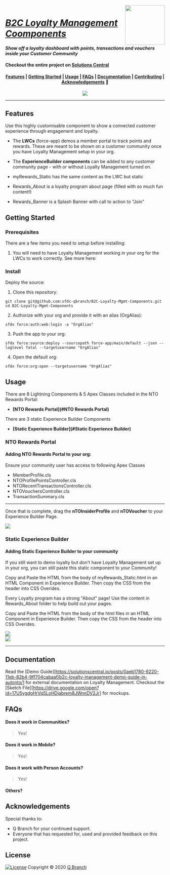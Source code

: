 <div>
	<img align="right" width="125" src="images/qbranch_logo.gif">
</div>

# _[B2C Loyalty Management Coomponents](https://github.com/sfdc-qbranch/B2C-Loyalty-Mgmt-Components)_

#### _Show off a loyalty dashboard with points, transactions and vouchers inside your Customer Community_

#### Checkout the entire project on <a href="https://solutionscentral.io/posts/0aeb1780-9220-11eb-82b4-9ff704cabaaf/b2c-loyalty-management-demo-guide-in-autonto/">Solutions Central</a>

<h4 align="center">
	<a href="#features">Features</a> |
	<a href="#getting-started">Getting Started</a> |
	<a href="#usage">Usage</a> |
	<a href="#faqs">FAQs</a> |
	<a href="#documentation">Documentation</a> |
	<a href="#contributing">Contributing</a> |
	<a href="#acknowledgements">Acknowledgements</a> 🥰
</h4>

<p align="center">
	<img src="images/mynto-rewards.jpg">
</p>

---

## Features

Use this highly customisable component to show a connected customer experience through engagement and loyalty. 

- The **LWCs** (force-app) demos a member portal to track points and rewards. These are meant to be shown on a customer community once you have Loyalty Management setup in your org. 

- The **ExperienceBuilder components** can be added to any customer community page - with or without Loyalty Management turned on. 

- myRewards_Static has the same content as the LWC but static
- Rewards_About is a loyalty program about page (filled with so much fun content!)
- Rewards_Banner is a Splash Banner with call to action to "Join"

## Getting Started

### Prerequisites

There are a few items you need to setup before installing:

1. You will need to have Loyalty Management working in your org for the LWCs to work correctly. See more here: 

### Install

Deploy the source:

1. Clone this repository:

```
git clone git@github.com:sfdc-qbranch/B2C-Loyalty-Mgmt-Components.git
cd B2C-Loyalty-Mgmt-Components
```

2. Authorize with your org and provide it with an alias (OrgAlias):

```
sfdx force:auth:web:login -a "OrgAlias"
```

3. Push the app to your org:

```
sfdx force:source:deploy --sourcepath force-app/main/default --json --loglevel fatal --targetusername "OrgAlias"
```

4. Open the default org:

```
sfdx force:org:open --targetusername "OrgAlias"
```

## Usage

There are 8 Lightning Components & 5 Apex Classes included in the NTO Rewards Portal:
- **[NTO Rewards Portal](#NTO Rewards Portal)** 

There are 3 static Experience Builder Components
- **[Static Experience Builder](#Static Experience Builder)** 

### NTO Rewards Portal

#### Adding NTO Rewards Portal to your org:

Ensure your community user has access to following Apex Classes

- MemberProfile.cls
- NTOProfilePointsController.cls
- NTORecentTransactionsController.cls
- NTOVouchersController.cls
- TransactionSummary.cls

---

Once that is complete, drag the **nTOInsiderProfile** and **nTOVoucher** to your Experience Builder Page.

<div>
	<img src="images/exbuilder-myrewards.png">
</div>


### Static Experience Builder

#### Adding Static Experience Builder to your community

If you still want to demo loyalty but don't have Loyalty Management set up in your org, you can still paste this static component to your Community!

Copy and Paste the HTML from the body of myRewards_Static.html in an HTML Component in Experience Builder. Then copy the CSS from the header into CSS Overides. 

Every Loyalty program has a strong "About" page! Use the content in Rewards_About folder to help build out your pages. 

Copy and Paste the HTML from the body of the html files in an HTML Component in Experience Builder. Then copy the CSS from the header into CSS Overides. 

<div>
	<img src="images/exbuilder-loyaltyprogram.png">
</div>

<div>
	<img src="images/exbuilder-css.png">
</div>

---


## Documentation

Read the [Demo Guide][https://solutionscentral.io/posts/0aeb1780-9220-11eb-82b4-9ff704cabaaf/b2c-loyalty-management-demo-guide-in-autonto/] for external documentation on Loyalty Management.
Checkout the [Sketch File][https://drive.google.com/open?id=17U5ygdgHrVq5LoHDjabrem8JWnnDV2Jr] for mockups.

## FAQs

#### Does it work in Communities?

> Yes!

#### Does it work in Mobile?

> Yes!

#### Does it work with Person Accounts?

> Yes!

#### Others?


## Acknowledgements

Special thanks to:

- Q Branch for your continued support.
- Everyone that has requested for, used and provided feedback on this project.

## License

[![License][license-shield]][license-url] Copyright © 2020 [Q Branch][author-url]

<!--- Images -->

[license-shield]: https://img.shields.io/badge/License-BSD%203--Clause-blue.svg

<!--- Urls -->

[repository-url]: https://github.com/sfdc-qbranch/B2C-Loyalty-Mgmt-Components
[license-url]: http://opensource.org/licenses/BSD-3-Clause
[author-url]: https://github.com/jmcconoghy
[quip-url]: https://solutionscentral.io/posts/0aeb1780-9220-11eb-82b4-9ff704cabaaf/b2c-loyalty-management-demo-guide-in-autonto/

